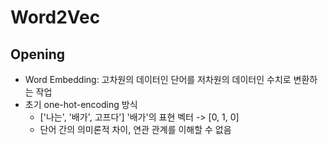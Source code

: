 # Word2Vec

## Opening

* Word Embedding: 고차원의 데이터인 단어를 저차원의 데이터인 수치로 변환하는 작업
* 초기 one-hot-encoding 방식
  * ['나는', '배가', 고프다'] '배가'의 표현 벡터 -> [0, 1, 0]
  * 단어 간의 의미론적 차이, 연관 관계를 이해할 수 없음
